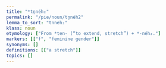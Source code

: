 ```yaml
---
title: "*tn̥néh₂"
permalink: "/pie/noun/tn̥néh2"
lemma_to_sort: "tnneh₂"
klass: noun
etymology: ["From *ten- (“to extend, stretch”) +‎ *-néh₂."]
markers: [["f", "feminine gender"]]
synonyms: []
definitions: [["a stretch"]]
topics: []
---
```

